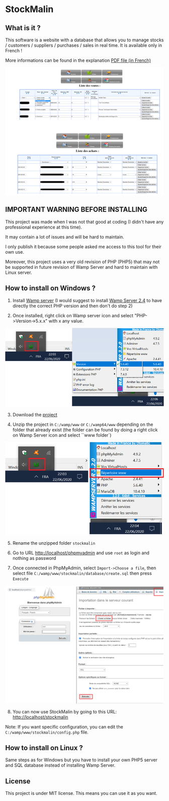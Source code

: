 # StockMalin

## What is it ?

This software is a website with a database that allows you to manage stocks / customers / suppliers / purchases / sales in real time.
It is available only in French !

More informations can be found in the explanation <a target="_blank" href="https://github.com/QuentinCG/StockMalin/raw/master/stockmalin_description.pdf">PDF file (in French)</a>

<img src="https://github.com/QuentinCG/StockMalin/raw/master/img/readme_demo.png" width="800">


## IMPORTANT WARNING BEFORE INSTALLING

This project was made when I was not that good at coding (I didn't have any professional experience at this time).

It may contain a lot of issues and will be hard to maintain.

I only publish it because some people asked me access to this tool for their own use.

Moreover, this project uses a very old revision of PHP (PHP5) that may not be supported in future revision of Wamp Server and hard to maintain with Linux server.


## How to install on Windows ?

1) Install <a target="_blank" href="https://www.wampserver.com/">Wamp server</a> (I would suggest to install <a href="https://sourceforge.net/projects/wampserver/files/WampServer%202/Wampserver%202.4/">Wamp Server 2.4</a> to have directly the correct PHP version and then don't do step 2)

2) Once installed, right click on Wamp server icon and select "PHP->Version->5.x.x" with x any value.

<img src="https://github.com/QuentinCG/StockMalin/raw/master/img/readme_php_version.png" width="600">

3) Download the <a href="https://github.com/QuentinCG/StockMalin/archive/master.zip">project</a>

4) Unzip the project in `C:/wamp/www` or `C:/wamp64/www` depending on the folder that already exist (the folder can be found by doing a right click on Wamp Server icon and select ``www folder`)

<img src="https://github.com/QuentinCG/StockMalin/raw/master/img/readme_www.png" width="600">

5) Rename the unzipped folder `stockmalin`

6) Go to URL <a href="http://localhost/phpmyadmin">http://localhost/phpmyadmin</a> and use `root` as login and nothing as password

7) Once connected in PhpMyAdmin, select `Import->Choose a file`, then select file `C:/wamp/www/stockmalin/database/create.sql` then press `Execute`

<img src="https://github.com/QuentinCG/StockMalin/raw/master/img/readme_phpmyadmin.png" width="600">

8) You can now use StockMalin by going to this URL: <a href="http://localhost/stockmalin">http://localhost/stockmalin</a>


Note: If you want specific configuration, you can edit the `C:/wamp/www/stockmalin/config.php` file.


## How to install on Linux ?

Same steps as for Windows but you have to install your own PHP5 server and SQL database instead of installing Wamp Server.



## License

This project is under MIT license. This means you can use it as you want.

